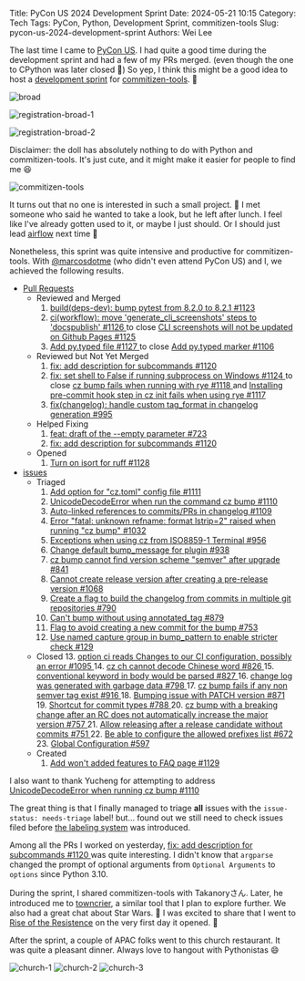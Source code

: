 Title: PyCon US 2024 Development Sprint
Date: 2024-05-21 10:15
Category: Tech
Tags: PyCon, Python, Development Sprint, commitizen-tools
Slug: pycon-us-2024-development-sprint
Authors: Wei Lee

The last time I came to [PyCon US]({filename}/posts/2019/03-how-was-pycon-us-2019.md). I had quite a good time during the development sprint and had a few of my PRs merged. (even though the one to CPython was later closed 🥲) So yep, I think this might be a good idea to host a [development sprint](https://us.pycon.org/2024/events/dev-sprints/) for [commitizen-tools](https://commitizen-tools.github.io/commitizen/). 👀

<!--more-->

![broad](/images/posts-image/2024-pycon-us-2024-development-sprint/broad.jpeg)

![registration-broad-1](/images/posts-image/2024-pycon-us-2024-development-sprint/registration-broad-1.jpeg)

![registration-broad-2](/images/posts-image/2024-pycon-us-2024-development-sprint/registration-broad-2.jpeg)


Disclaimer: the doll has absolutely nothing to do with Python and commitizen-tools. It's just cute, and it might make it easier for people to find me 😆

![commitizen-tools](/images/posts-image/2024-pycon-us-2024-development-sprint/commitizen-tools.jpeg)

It turns out that no one is interested in such a small project. 🥲 I met someone who said he wanted to take a look, but he left after lunch. I feel like I've already gotten used to it, or maybe I just should. Or I should just lead [airflow](https://github.com/apache/airflow/) next time 🥲

Nonetheless, this sprint was quite intensive and productive for commitizen-tools. With [@marcosdotme](https://github.com/marcosdotme) (who didn't even attend PyCon US) and I, we achieved the following results.

* [Pull Requests](https://github.com/commitizen-tools/commitizen/pulls)
    * Reviewed and Merged
        1. [ build(deps-dev): bump pytest from 8.2.0 to 8.2.1 #1123 ](https://github.com/commitizen-tools/commitizen/pull/1123)
        2. [ ci(workflow): move 'generate_cli_screenshots' steps to 'docspublish' #1126 ](https://github.com/commitizen-tools/commitizen/pull/1126) to close [ CLI screenshots will not be updated on Github Pages #1125 ](https://github.com/commitizen-tools/commitizen/issues/1125)
        3. [ Add py.typed file #1127 ](https://github.com/commitizen-tools/commitizen/pull/1127) to close [ Add py.typed marker #1106 ](https://github.com/commitizen-tools/commitizen/issues/1106)
    * Reviewed but Not Yet Merged
        1. [ fix: add description for subcommands #1120 ](https://github.com/commitizen-tools/commitizen/pull/1120)
        2. [ fix: set shell to False if running subprocess on Windows #1124 ](https://github.com/commitizen-tools/commitizen/pull/1124) to close [ cz bump fails when running with rye #1118 ](https://github.com/commitizen-tools/commitizen/issues/1118) and [ Installing pre-commit hook step in cz init fails when using rye #1117 ](https://github.com/commitizen-tools/commitizen/issues/1117)
        3. [ fix(changelog): handle custom tag_format in changelog generation #995 ](https://github.com/commitizen-tools/commitizen/pull/995)
    * Helped Fixing
        1. [ feat: draft of the --empty parameter #723 ](https://github.com/commitizen-tools/commitizen/pull/723)
        2. [ fix: add description for subcommands #1120 ](https://github.com/commitizen-tools/commitizen/pull/1120)
    * Opened
        1. [ Turn on isort for ruff #1128 ](https://github.com/commitizen-tools/commitizen/pull/1128)        
* [issues](https://github.com/commitizen-tools/commitizen/issues)
    * Triaged
        1. [ Add option for "cz.toml" config file #1111 ](https://github.com/commitizen-tools/commitizen/issues/1111)
        2. [ UnicodeDecodeError when run the command cz bump #1110 ](https://github.com/commitizen-tools/commitizen/issues/1110)
        3. [ Auto-linked references to commits/PRs in changelog #1109 ](https://github.com/commitizen-tools/commitizen/issues/1109)
        4. [ Error "fatal: unknown refname: format lstrip=2" raised when running "cz bump" #1032 ](https://github.com/commitizen-tools/commitizen/issues/1032)
        5. [ Exceptions when using cz from ISO8859-1 Terminal #956 ](https://github.com/commitizen-tools/commitizen/issues/956)
        6. [ Change default bump_message for plugin #938 ](https://github.com/commitizen-tools/commitizen/issues/938)
        7. [ cz bump cannot find version scheme "semver" after upgrade #841 ](https://github.com/commitizen-tools/commitizen/issues/841)
        8. [ Cannot create release version after creating a pre-release version #1068 ](https://github.com/commitizen-tools/commitizen/issues/798)
        9. [ Create a flag to build the changelog from commits in multiple git repositories #790 ](https://github.com/commitizen-tools/commitizen/issues/790)
        10. [ Can't bump without using annotated_tag #879 ](https://github.com/commitizen-tools/commitizen/issues/879)
        11. [ Flag to avoid creating a new commit for the bump #753 ](https://github.com/commitizen-tools/commitizen/issues/753)
        12. [ Use named capture group in bump_pattern to enable stricter check #129 ](https://github.com/commitizen-tools/commitizen/issues/129)
    * Closed
        13. [ option ci reads Changes to our CI configuration, possibly an error #1095 ](https://github.com/commitizen-tools/commitizen/issues/1095)
        14. [ cz ch cannot decode Chinese word #826 ](https://github.com/commitizen-tools/commitizen/issues/826)
        15. [ conventional keyword in body would be parsed #827 ](https://github.com/commitizen-tools/commitizen/issues/827)
        16. [ change log was generated with garbage data #798 ](https://github.com/commitizen-tools/commitizen/issues/798)
        17. [ cz bump fails if any non semver tag exist #916 ](https://github.com/commitizen-tools/commitizen/issues/916)
        18. [ Bumping issue with PATCH version #871 ](https://github.com/commitizen-tools/commitizen/issues/871)
        19. [ Shortcut for commit types #788 ](https://github.com/commitizen-tools/commitizen/issues/788)
        20. [ cz bump with a breaking change after an RC does not automatically increase the major version #757 ](https://github.com/commitizen-tools/commitizen/issues/757)
        21. [ Allow releasing after a release candidate without commits #751 ](https://github.com/commitizen-tools/commitizen/issues/751)
        22. [ Be able to configure the allowed prefixes list #672 ](https://github.com/commitizen-tools/commitizen/issues/672)
        23. [ Global Configuration #597 ](https://github.com/commitizen-tools/commitizen/issues/597)
    * Created
        1. [ Add won't added features to FAQ page #1129 ](https://github.com/commitizen-tools/commitizen/issues/1129)

I also want to thank Yucheng for attempting to address [ UnicodeDecodeError when running cz bump #1110 ](https://github.com/commitizen-tools/commitizen/issues/1110)

The great thing is that I finally managed to triage **all** issues with the `issue-status: needs-triage` label! but... found out we still need to check issues filed before [the labeling system](https://commitizen-tools.github.io/commitizen/contributing/#use-of-github-labels) was introduced.

Among all the PRs I worked on yesterday,  [ fix: add description for subcommands #1120 ](https://github.com/commitizen-tools/commitizen/pull/1120) was quite interesting. I didn't know that `argparse` changed the prompt of optional arguments from `Optional Arguments` to `options` since Python 3.10.

During the sprint, I shared commitizen-tools with Takanoryさん. Later, he introduced me to [towncrier](https://github.com/twisted/towncrier), a similar tool that I plan to explore further. We also had a great chat about Star Wars. 🌟 I was excited to share that I went to [Rise of the Resistence](https://travlog.wei-lee.me/posts/travel/2019/12/rise-of-the-resistance/) on the very first day it opened. 🚀

After the sprint, a couple of APAC folks went to this church restaurant. It was quite a pleasant dinner. Always love to hangout with Pythonistas 😄

![church-1](/images/posts-image/2024-pycon-us-2024-development-sprint/church-1.jpeg) 
![church-2](/images/posts-image/2024-pycon-us-2024-development-sprint/church-2.jpeg)
![church-3](/images/posts-image/2024-pycon-us-2024-development-sprint/church-3.jpeg)
